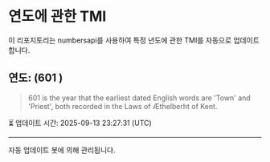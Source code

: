 
# 연도에 관한 TMI

이 리포지토리는 numbersapi를 사용하여 특정 년도에 관한 TMI를 자동으로 업데이트합니다.

## 연도: (601 )
> 601 is the year that the earliest dated English words are 'Town' and 'Priest', both recorded in the Laws of Æthelberht of Kent.

⏳ 업데이트 시간: 2025-09-13 23:27:31 (UTC)

---
자동 업데이트 봇에 의해 관리됩니다.
